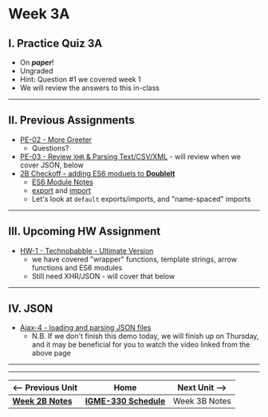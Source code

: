 # Week 3A

## I. Practice Quiz 3A
- On ***paper***!
- Ungraded
- Hint: Question #1 we covered week 1
- We will review the answers to this in-class

<hr>

## II. Previous Assignments
- [PE-02 - More Greeter](../pe/pe-02.md)
  - Questions?
- [PE-03 - Review `XHR` & Parsing Text/CSV/XML](../pe/pe-03.md) - will review when we cover JSON, below
- [2B Checkoff - adding ES6 moduels to **DoubleIt**](./02B.md#vi-2b-checkoff)
  - [ES6 Module Notes](https://github.com/tonethar/IGME-330-Master/blob/master/notes/ES6-module-pattern-2225.md)
  - [export](https://developer.mozilla.org/en-US/docs/Web/JavaScript/Reference/Statements/export) and [import](https://developer.mozilla.org/en-US/docs/Web/JavaScript/Reference/Statements/import)
  - Let's look at `default` exports/imports, and "name-spaced" imports
    
<hr>

## III. Upcoming HW Assignment

- [HW-1 - Technobabble - Ultimate Version](../hw/hw-1.md)
  - we have covered "wrapper" functions, template strings, arrow functions and ES6 modules
  - Still need XHR/JSON - will cover that below

<hr>

## IV. JSON

- [Ajax-4 - loading and parsing JSON files](https://github.com/tonethar/IGME-330-Master/blob/master/notes/HW-ajax-4.md)
  - N.B. If we don't finish this demo today, we will finish up on Thursday, and it may be beneficial for you to watch the video linked from the above page

<hr><hr>


| <-- Previous Unit | Home | Next Unit -->
| --- | --- | --- 
|  [**Week 2B Notes**](./02B.md)  |  [**IGME-330 Schedule**](../schedule.md) | Week 3B Notes
